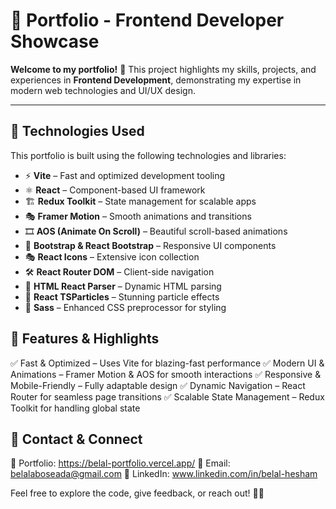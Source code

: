 # 🎨 **Portfolio - Frontend Developer Showcase**  

**Welcome to my portfolio!** 🚀 This project highlights my skills, projects, and experiences in **Frontend Development**, demonstrating my expertise in modern web technologies and UI/UX design.  

---

## 📌 **Technologies Used**  

This portfolio is built using the following technologies and libraries:  

- ⚡ **Vite** – Fast and optimized development tooling  
- ⚛️ **React** – Component-based UI framework  
- 🏗 **Redux Toolkit** – State management for scalable apps  
- 🎭 **Framer Motion** – Smooth animations and transitions  
- 🎞 **AOS (Animate On Scroll)** – Beautiful scroll-based animations  
- 🎨 **Bootstrap & React Bootstrap** – Responsive UI components  
- 🎭 **React Icons** – Extensive icon collection  
- 🛠 **React Router DOM** – Client-side navigation  
- 📝 **HTML React Parser** – Dynamic HTML parsing  
- 🌟 **React TSParticles** – Stunning particle effects  
- 🎨 **Sass** – Enhanced CSS preprocessor for styling  


##  🚀 Features & Highlights
✅ Fast & Optimized – Uses Vite for blazing-fast performance
✅ Modern UI & Animations – Framer Motion & AOS for smooth interactions
✅ Responsive & Mobile-Friendly – Fully adaptable design
✅ Dynamic Navigation – React Router for seamless page transitions
✅ Scalable State Management – Redux Toolkit for handling global state

## 📩 Contact & Connect
💼 Portfolio: https://belal-portfolio.vercel.app/
📧 Email: belalaboseada@gmail.com
📍 LinkedIn: www.linkedin.com/in/belal-hesham

Feel free to explore the code, give feedback, or reach out! 🚀✨
